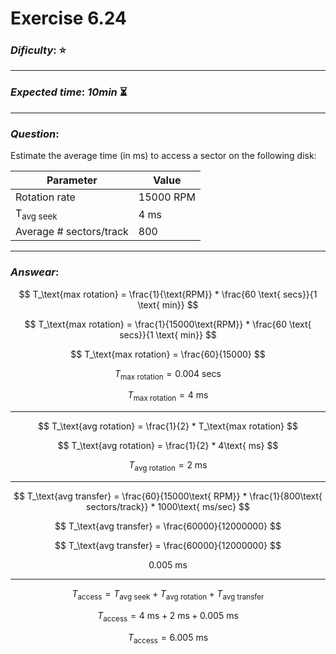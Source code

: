 Exercise 6.24
==============

### ***Dificulty***: :star:

---

### ***Expected time***: ***10min*** :hourglass_flowing_sand:

---

### ***Question***:
Estimate the average time (in ms) to access a sector on the following disk:  

| Parameter               | Value     |
|-------------------------|-----------|
| Rotation rate           | 15000 RPM |
| T<sub>avg seek</sub>    |   4 ms    |
| Average # sectors/track |   800     |

---  

### ***Answear***:  

$$ T_\text{max rotation} = \frac{1}{\text{RPM}} * \frac{60 \text{ secs}}{1 \text{ min}} $$

$$ T_\text{max rotation} = \frac{1}{15000\text{RPM}} * \frac{60 \text{ secs}}{1 \text{ min}} $$

$$ T_\text{max rotation} = \frac{60}{15000} $$

$$ T_\text{max rotation} = 0.004\text{ secs} $$

$$ T_\text{max rotation} = 4\text{ ms} $$

---

$$ T_\text{avg rotation} = \frac{1}{2} * T_\text{max rotation} $$

$$ T_\text{avg rotation} = \frac{1}{2} * 4\text{ ms} $$

$$ T_\text{avg rotation} = 2\text{ ms} $$

---

$$ T_\text{avg transfer} = \frac{60}{15000\text{ RPM}} * \frac{1}{800\text{ sectors/track}} * 1000\text{ ms/sec} $$

$$ T_\text{avg transfer} = \frac{60000}{12000000} $$

$$ T_\text{avg transfer} = \frac{60000}{12000000} $$

$$ 0.005\text{ ms} $$

---

$$ T_\text{access} = T_\text{avg seek} + T_\text{avg rotation} + T_\text{avg transfer} $$

$$ T_\text{access} = 4\text{ ms} + 2\text{ ms} + 0.005\text{ ms} $$

$$ T_\text{access} = 6.005\text{ ms} $$